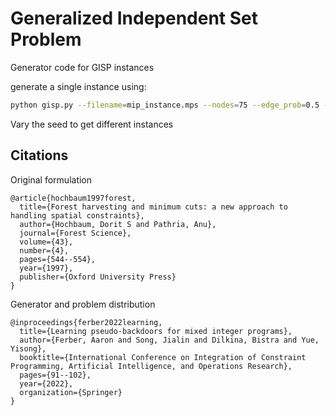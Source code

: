 # Generalized Independent Set Problem
Generator code for GISP instances

generate a single instance using:
```bash
python gisp.py --filename=mip_instance.mps --nodes=75 --edge_prob=0.5 --edge_cost=1 --node_weight=100 --alpha=0.75 --seed=1
```

Vary the seed to get different instances

## Citations
Original formulation
```
@article{hochbaum1997forest,
  title={Forest harvesting and minimum cuts: a new approach to handling spatial constraints},
  author={Hochbaum, Dorit S and Pathria, Anu},
  journal={Forest Science},
  volume={43},
  number={4},
  pages={544--554},
  year={1997},
  publisher={Oxford University Press}
}
```

Generator and problem distribution
```
@inproceedings{ferber2022learning,
  title={Learning pseudo-backdoors for mixed integer programs},
  author={Ferber, Aaron and Song, Jialin and Dilkina, Bistra and Yue, Yisong},
  booktitle={International Conference on Integration of Constraint Programming, Artificial Intelligence, and Operations Research},
  pages={91--102},
  year={2022},
  organization={Springer}
}
```
